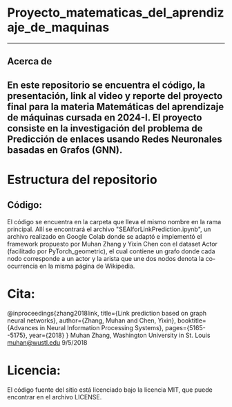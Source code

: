 # Proyecto_matematicas_del_aprendizaje_de_maquinas
---
## Acerca de
En este repositorio se encuentra el código, la presentación, link al video y reporte del proyecto final para la materia Matemáticas del aprendizaje de máquinas cursada en 2024-I. El proyecto consiste en la investigación del problema de Predicción de enlaces usando Redes Neuronales basadas en Grafos (GNN).
---
# Estructura del repositorio
## Código:
El código se encuentra en la carpeta que lleva el mismo nombre en la rama principal. Allí se encontrará el archivo "SEAlforLinkPrediction.ipynb", un archivo realizado en Google Colab donde se adaptó e implementó el framework propuesto por Muhan Zhang y Yixin Chen con el dataset Actor (facilitado por PyTorch_geometric), el cual contiene un grafo donde cada nodo corresponde a un actor y la arista que une dos nodos denota la co-ocurrencia en la misma página de Wikipedia.

# Cita:
@inproceedings{zhang2018link,
  title={Link prediction based on graph neural networks},
  author={Zhang, Muhan and Chen, Yixin},
  booktitle={Advances in Neural Information Processing Systems},
  pages={5165--5175},
  year={2018}
}
Muhan Zhang, Washington University in St. Louis muhan@wustl.edu 9/5/2018

# Licencia:
El código fuente del sitio está licenciado bajo la licencia MIT, que puede encontrar en el archivo LICENSE.
